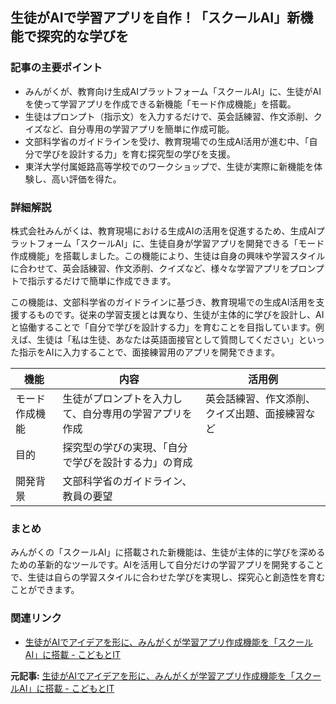 ## 生徒がAIで学習アプリを自作！「スクールAI」新機能で探究的な学びを

### 記事の主要ポイント

* みんがくが、教育向け生成AIプラットフォーム「スクールAI」に、生徒がAIを使って学習アプリを作成できる新機能「モード作成機能」を搭載。
* 生徒はプロンプト（指示文）を入力するだけで、英会話練習、作文添削、クイズなど、自分専用の学習アプリを簡単に作成可能。
* 文部科学省のガイドラインを受け、教育現場での生成AI活用が進む中、「自分で学びを設計する力」を育む探究型の学びを支援。
* 東洋大学付属姫路高等学校でのワークショップで、生徒が実際に新機能を体験し、高い評価を得た。

### 詳細解説

株式会社みんがくは、教育現場における生成AIの活用を促進するため、生成AIプラットフォーム「スクールAI」に、生徒自身が学習アプリを開発できる「モード作成機能」を搭載しました。この機能により、生徒は自身の興味や学習スタイルに合わせて、英会話練習、作文添削、クイズなど、様々な学習アプリをプロンプトで指示するだけで簡単に作成できます。

この機能は、文部科学省のガイドラインに基づき、教育現場での生成AI活用を支援するものです。従来の学習支援とは異なり、生徒が主体的に学びを設計し、AIと協働することで「自分で学びを設計する力」を育むことを目指しています。例えば、生徒は「私は生徒、あなたは英語面接官として質問してください」といった指示をAIに入力することで、面接練習用のアプリを開発できます。

| 機能 | 内容 | 活用例 |
|---|---|---|
| モード作成機能 | 生徒がプロンプトを入力して、自分専用の学習アプリを作成 | 英会話練習、作文添削、クイズ出題、面接練習など |
| 目的 | 探究型の学びの実現、「自分で学びを設計する力」の育成 | |
| 開発背景 | 文部科学省のガイドライン、教員の要望 | |

### まとめ

みんがくの「スクールAI」に搭載された新機能は、生徒が主体的に学びを深めるための革新的なツールです。AIを活用して自分だけの学習アプリを開発することで、生徒は自らの学習スタイルに合わせた学びを実現し、探究心と創造性を育むことができます。

### 関連リンク

* [生徒がAIでアイデアを形に、みんがくが学習アプリ作成機能を「スクールAI」に搭載 - こどもとIT](https://kdr.impress.co.jp/docs/news/15887/15887.html)


**元記事:** [生徒がAIでアイデアを形に、みんがくが学習アプリ作成機能を「スクールAI」に搭載 - こどもとIT](https://edu.watch.impress.co.jp/docs/news/2011772.html)
